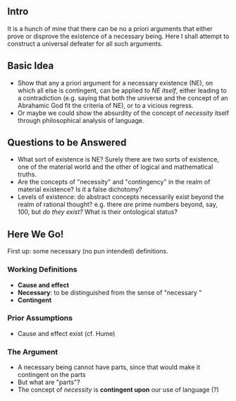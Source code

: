 ## Intro
It is a hunch of mine that there can be no a priori arguments that either prove or  disprove the existence of a necessary being. Here I shall attempt to construct a universal defeater for all such arguments.
## Basic Idea
- Show that any a priori argument for a necessary existence (NE), on which all else is contingent, can be applied to _NE itself_, either leading to a contradiction (e.g. saying that both the universe and the concept of an Abrahamic God fit the criteria of NE), or to a vicious regress. 
- Or maybe we could show the absurdity of the concept of _necessity_ itself through philosophical analysis of language.
## Questions to be Answered
- What sort of existence is NE? Surely there are two sorts of existence, one of the material world and the other of logical and mathematical truths.
- Are the concepts of "necessity" and "contingency" in the realm of material existence? Is it a false dichotomy?
- Levels of existence: do abstract concepts necessarily exist beyond the realm of rational thought? e.g. there _are_ prime numbers beyond, say, 100, but _do they exist?_ What is their ontological status?
## Here We Go!
First up: some necessary (no pun intended) definitions.
### Working Definitions
- **Cause and effect**
- **Necessary**: to be distinguished from the sense of "necessary "
- **Contingent**
### Prior Assumptions
- Cause and effect exist (cf. Hume)
### The Argument
- A necessary being cannot have parts, since that would make it contingent on the parts
- But what are "parts"?
-  The concept of _necessity_ is **contingent upon** our use of language (?)